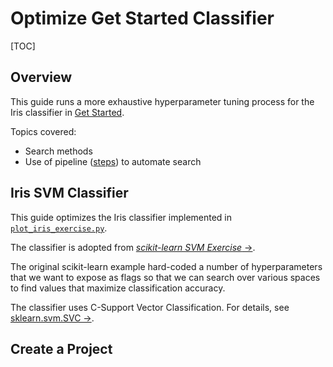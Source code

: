 # Optimize Get Started Classifier

[TOC]

## Overview

This guide runs a more exhaustive hyperparameter tuning process for
the Iris classifier in [Get Started](/start/classifier.md).

Topics covered:

- Search methods
- Use of pipeline ([steps](ref:steps)) to automate search

## Iris SVM Classifier

This guide optimizes the Iris classifier implemented in
[`plot_iris_exercise.py`](ext:https://raw.githubusercontent.com/guildai/examples/master/iris-svm/plot_iris_exercise.py).

The classifier is adopted from [*scikit-learn SVM Exercise*
->](https://scikit-learn.org/stable/auto_examples/exercises/plot_iris_exercise.html).

The original scikit-learn example hard-coded a number of
hyperparameters that we want to expose as flags so that we can search
over various spaces to find values that maximize classification
accuracy.

The classifier uses C-Support Vector Classification. For details, see
[sklearn.svm.SVC
->](https://scikit-learn.org/stable/modules/generated/sklearn.svm.SVC.html).

## Create a Project
